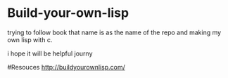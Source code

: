 # Build-your-own-lisp
trying to follow book that name is as the name of the repo and making my own lisp with c.

i hope it will be helpful journy

#Resouces
http://buildyourownlisp.com/

